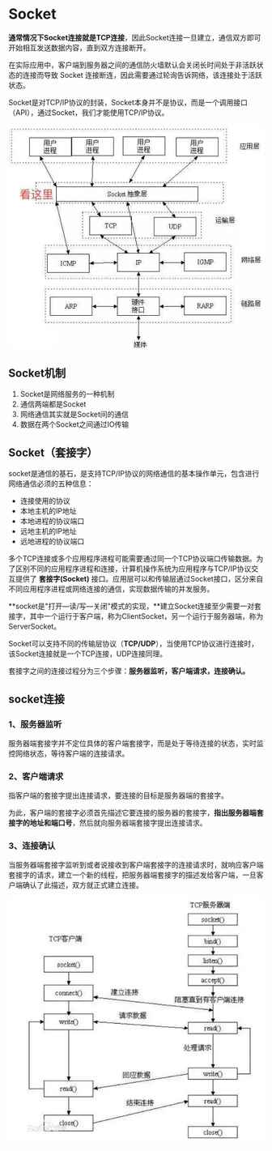 # Socket

**通常情况下Socket连接就是TCP连接**，因此Socket连接一旦建立，通信双方即可开始相互发送数据内容，直到双方连接断开。

在实际应用中，客户端到服务器之间的通信防火墙默认会关闭长时间处于非活跃状态的连接而导致 Socket 连接断连，因此需要通过轮询告诉网络，该连接处于活跃状态。

Socket是对TCP/IP协议的封装，Socket本身并不是协议，而是一个调用接口（API），通过Socket，我们才能使用TCP/IP协议。

![图片](Socket.assets/640-5931469.png)

## Socket机制

1. Socket是网络服务的一种机制
2. 通信两端都是Socket
3. 网络通信其实就是Socket间的通信
4. 数据在两个Socket之间通过IO传输

## Socket（套接字）

socket是通信的基石，是支持TCP/IP协议的网络通信的基本操作单元，包含进行网络通信必须的五种信息：

- 连接使用的协议
- 本地主机的IP地址
- 本地进程的协议端口
- 远地主机的IP地址
- 远地进程的协议端口

多个TCP连接或多个应用程序进程可能需要通过同一个TCP协议端口传输数据。为了区别不同的应用程序进程和连接，计算机操作系统为应用程序与TCP/IP协议交互提供了 **套接字(Socket)** 接口。应用层可以和传输层通过Socket接口，区分来自不同应用程序进程或网络连接的通信，实现数据传输的并发服务。

**socket是"打开—读/写—关闭"模式的实现，**建立Socket连接至少需要一对套接字，其中一个运行于客户端，称为ClientSocket，另一个运行于服务器端，称为ServerSocket。

Socket可以支持不同的传输层协议（**TCP/UDP**），当使用TCP协议进行连接时，该Socket连接就是一个TCP连接，UDP连接同理。

套接字之间的连接过程分为三个步骤：**服务器监听，客户端请求，连接确认。**

## socket连接

### 1、服务器监听

服务器端套接字并不定位具体的客户端套接字，而是处于等待连接的状态，实时监控网络状态，等待客户端的连接请求。

### 2、客户端请求

指客户端的套接字提出连接请求，要连接的目标是服务器端的套接字。

为此，客户端的套接字必须首先描述它要连接的服务器的套接字，**指出服务器端套接字的地址和端口号**，然后就向服务器端套接字提出连接请求。

### 3、连接确认

当服务器端套接字监听到或者说接收到客户端套接字的连接请求时，就响应客户端套接字的请求，建立一个新的线程，把服务器端套接字的描述发给客户端，一旦客户端确认了此描述，双方就正式建立连接。

![图片](Socket.assets/640.png)
